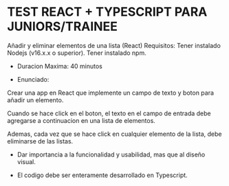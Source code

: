 # TEST REACT + TYPESCRIPT PARA JUNIORS/TRAINEE

Añadir y eliminar elementos de una lista (React)
Requisitos: Tener instalado Nodejs (v16.x.x o superior). Tener instalado npm.

- Duracion Maxima: 40 minutos

- Enunciado:

Crear una app en React que implemente un campo de texto y boton para añadir un elemento.

Cuando se hace click en el boton, el texto en el campo de entrada debe agregarse a continuacion en una lista de elementos.

Ademas, cada vez que se hace click en cualquier elemento de la lista, debe eliminarse de las listas.

* Dar importancia a la funcionalidad y usabilidad, mas que al diseño visual.

* El codigo debe ser enteramente desarrollado en Typescript.
